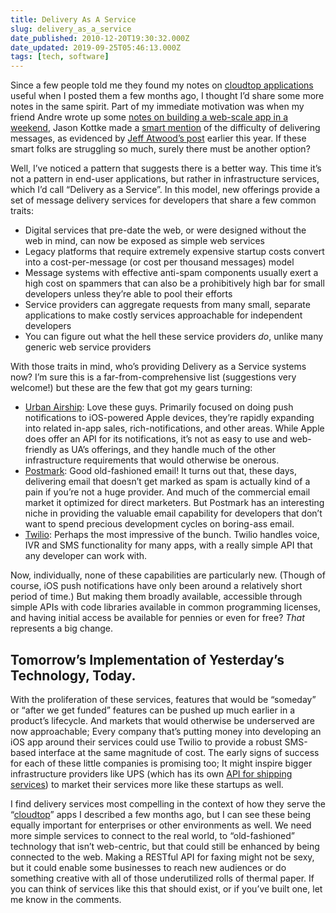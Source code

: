 ```yaml
---
title: Delivery As A Service
slug: delivery_as_a_service
date_published: 2010-12-20T19:30:32.000Z
date_updated: 2019-09-25T05:46:13.000Z
tags: [tech, software]
---
```


Since a few people told me they found my notes on [cloudtop applications](/2010/09/14/cloudtop_applications) useful when I posted them a few months ago, I thought I’d share some more notes in the same spirit. Part of my immediate motivation was when my friend Andre wrote up some [notes on building a web-scale app in a weekend](http://notes.torrez.org/2010/12/learn-to-program-in-24-hours.html), Jason Kottke made a [smart mention](http://kottke.org/10/12/on-weekend-web-apps) of the difficulty of delivering messages, as evidenced by [Jeff Atwood’s post](http://www.codinghorror.com/blog/2010/04/so-youd-like-to-send-some-email-through-code.html) earlier this year. If these smart folks are struggling so much, surely there must be another option?

Well, I’ve noticed a pattern that suggests there is a better way. This time it’s not a pattern in end-user applications, but rather in infrastructure services, which I’d call “Delivery as a Service”. In this model, new offerings provide a set of message delivery services for developers that share a few common traits:

- Digital services that pre-date the web, or were designed without the web in mind, can now be exposed as simple web services
- Legacy platforms that require extremely expensive startup costs convert into a cost-per-message (or cost per thousand messages) model
- Message systems with effective anti-spam components usually exert a high cost on spammers that can also be a prohibitively high bar for small developers unless they’re able to pool their efforts
- Service providers can aggregate requests from many small, separate applications to make costly services approachable for independent developers
- You can figure out what the hell these service providers *do*, unlike many generic web service providers

With those traits in mind, who’s providing Delivery as a Service systems now? I’m sure this is a far-from-comprehensive list (suggestions very welcome!) but these are the few that got my gears turning:

- [Urban Airship](http://urbanairship.com/): Love these guys. Primarily focused on doing push notifications to iOS-powered Apple devices, they’re rapidly expanding into related in-app sales, rich-notifications, and other areas. While Apple does offer an API for its notifications, it’s not as easy to use and web-friendly as UA’s offerings, and they handle much of the other infrastructure requirements that would otherwise be onerous.
- [Postmark](http://postmarkapp.com/): Good old-fashioned email! It turns out that, these days, delivering email that doesn’t get marked as spam is actually kind of a pain if you’re not a huge provider. And much of the commercial email market it optimized for direct marketers. But Postmark has an interesting niche in providing the valuable email capability for developers that don’t want to spend precious development cycles on boring-ass email.
- [Twilio](http://www.twilio.com/): Perhaps the most impressive of the bunch. Twilio handles voice, IVR and SMS functionality for many apps, with a really simple API that any developer can work with.

Now, individually, none of these capabilities are particularly new. (Though of course, iOS push notifications have only been around a relatively short period of time.) But making them broadly available, accessible through simple APIs with code libraries available in common programming licenses, and having initial access be available for pennies or even for free? *That* represents a big change.

## Tomorrow’s Implementation of Yesterday’s Technology, Today.

With the proliferation of these services, features that would be “someday” or “after we get funded” features can be pushed up much earlier in a product’s lifecycle. And markets that would otherwise be underserved are now approachable; Every company that’s putting money into developing an iOS app around their services could use Twilio to provide a robust SMS-based interface at the same magnitude of cost. The early signs of success for each of these little companies is promising too; It might inspire bigger infrastructure providers like UPS (which has its own [API for shipping services](https://www.ups.com/upsdeveloperkit)) to market their services more like these startups as well.

I find delivery services most compelling in the context of how they serve the “[cloudtop](/2010/09/14/cloudtop_applications)” apps I described a few months ago, but I can see these being equally important for enterprises or other environments as well. We need more simple services to connect to the real world, to “old-fashioned” technology that isn’t web-centric, but that could still be enhanced by being connected to the web. Making a RESTful API for faxing might not be sexy, but it could enable some businesses to reach new audiences or do something creative with all of those underutilized rolls of thermal paper. If you can think of services like this that should exist, or if you’ve built one, let me know in the comments.
